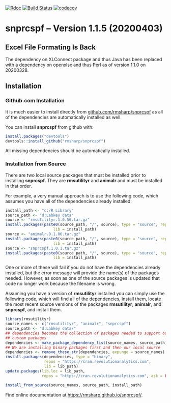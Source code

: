 
[![Rdoc](http://www.rdocumentation.org/badges/version/roxygen2)](http://www.rdocumentation.org/packages/roxygen2)
[![Build
Status](https://travis-ci.org/rmsharp/snprcspf.svg?branch=master)](https://travis-ci.org/rmsharp/snprcspf)
[![codecov](https://codecov.io/gh/rmsharp/snprcspf/branch/master/graph/badge.svg)](https://codecov.io/gh/rmsharp/snprcspf)

# snprcspf – Version 1.1.5 (20200403)

## Excel File Formating Is Back

The dependency on XLConnect package and thus Java has been replaced with
a dependency on openxlsx and thus Perl as of version 1.1.0 on 20200328.

## Installation

### Github.com Installation

It is much easier to install directly from
[github.com/rmsharp/snprcspf](https://github.com/rmsharp/snprcspf) as
all of the dependencies are automatically installed as well.

You can install **snprcspf** from github with:

``` r
install.packages("devtools")
devtools::install_github("rmsharp/snprcspf")
```

All missing dependencies should be automatically installed.

### Installation from Source

There are two local source packages that must be installed prior to
installing **snprcspf**. They are **rmsutilityr** and **animalr** and
must be installed in that order.

For example, a very manual approach is to use the following code, which
assumes you have all of the dependencies already installed:

``` r
install_path <- "c:/R Library"
source_path <- "d:Labkey data"
source <- "rmsutilityr.1.0.56.tar.gz"
install.packages(paste0(source_path, "/", source), type = "source", repos = NULL,
                     lib = install_path)
source <- "animalr.0.1.86.tar.gz"
install.packages(paste0(source_path, "/", source), type = "source", repos = NULL,
                     lib = install_path)
source <- "snprcspf.1.0.1.tar.gz"
install.packages(paste0(source_path, "/", source), type = "source", repos = NULL,
                     lib = install_path)
```

One or more of these will fail if you do not have the dependencies
already installed, but the error message will provide the name(s) of the
packages needed. However, as soon as one of the source packages is
updated that code no longer work because the filename is wrong.

Assuming you have a version of **rmsutilityr** installed you can simply
use the following code, which will find all of the dependencies, install
them, locate the most recent source versions of the packages
**rmsutilityr**, **animalr**, and **snprcspf**, and install them.

``` r
library(rmsutilityr)
source_names <- c("rmsutilityr", "animalr", "snprcspf")
source_path <- "d:Labkey data/"
## dependencies becomes the collection of packages needed to support our
## custom packages
dependencies <- make_package_dependency_list(source_names, source_path)
## We are installing binary packages first and then our local source
dependencies <- remove_these_str(dependencies, expunge = source_names)
install.packages(dependencies, type = "binary",
                 repos = "https://cran.revolutionanalytics.com",
                 lib = lib_path)
update.packages(lib.loc = lib_path,
                repos = "https://cran.revolutionanalytics.com", ask = FALSE)

install_from_source(source_names, source_path, install_path)
```

Find online documentation at <https://rmsharp.github.io/snprcspf/>.
